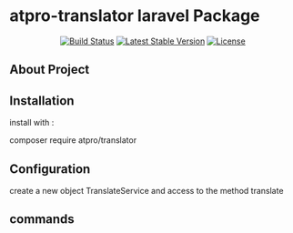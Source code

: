 # atpro-translator laravel Package
<p align="center">
<a href="https://travis-ci.org/laravel/framework"><img src="https://travis-ci.org/laravel/framework.svg" alt="Build Status"></a>
<a href="https://packagist.org/packages/atpro/translator"><img src="https://img.shields.io/packagist/v/atpro/translator" alt="Latest Stable Version"></a>
<a href="https://packagist.org/packages/atpro/translator"><img src="https://img.shields.io/packagist/l/atpro/translator" alt="License"></a>
</p>

## About Project

## Installation
install with :

composer require atpro/translator

## Configuration

create a new object TranslateService and access to the method translate

## commands

